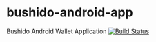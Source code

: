 # bushido-android-app
Bushido Android Wallet Application [![Build Status](https://travis-ci.org/bushidowallet/bushido-android-app.svg?branch=master)](https://travis-ci.org/bushidowallet/bushido-android-app)